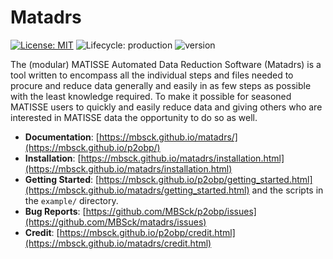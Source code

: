# Matadrs
<!-- Project Shields -->
[![License: MIT](https://img.shields.io/badge/license-MIT-green.svg)](https://opensource.org/licenses/MIT)
![Lifecycle: production](https://img.shields.io/badge/lifecycle-beta-green.svg)
![version](https://img.shields.io/badge/version-0.1.1-blue)

The (modular) MATISSE Automated Data Reduction Software (Matadrs) is a tool written to
encompass all the individual steps and files needed to procure and reduce data generally
and easily in as few steps as possible with the least knowledge required. To make it
possible for seasoned MATISSE users to quickly and easily reduce data and giving others
who are interested in MATISSE data the opportunity to do so as well.

* **Documentation**: [https://mbsck.github.io/matadrs/](https://mbsck.github.io/p2obp/)
* **Installation**: [https://mbsck.github.io/matadrs/installation.html](https://mbsck.github.io/matadrs/installation.html)
* **Getting Started**: [https://mbsck.github.io/p2obp/getting_started.html](https://mbsck.github.io/matadrs/getting_started.html) and the scripts in the `example/` directory.
* **Bug Reports**: [https://github.com/MBSck/p2obp/issues](https://github.com/MBSck/matadrs/issues)
* **Credit**: [https://mbsck.github.io/p2obp/credit.html](https://mbsck.github.io/matadrs/credit.html)
